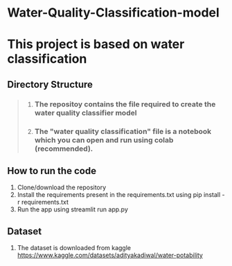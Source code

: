 # Water-Quality-Classification-model
# This project is based on water classification

## Directory Structure

> 1. ### The repositoy contains the file required to create the water quality classifier model
> 2. ### The "water quality classification" file is a notebook which you can open and run using colab (recommended).

## How to run the code
1. Clone/download the repository
2. Install the requirements present in the requirements.txt using pip install -r requirements.txt
3. Run the app using streamlit run app.py

## Dataset
1. The dataset is downloaded from kaggle https://www.kaggle.com/datasets/adityakadiwal/water-potability 



